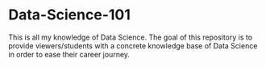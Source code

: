 # Data-Science-101
This is all my knowledge of Data Science. The goal of this repository is to provide viewers/students with a concrete knowledge base of Data Science in order to ease their career journey.
